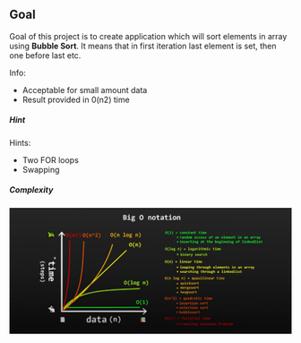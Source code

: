 ## Goal

Goal of this project is to create application which will sort elements in array using **Bubble Sort**. It means that in first iteration last element is set, then one before last etc.

Info:
* Acceptable for small amount data
* Result provided in 0(n2) time

##### Hint
Hints:
* Two FOR loops
* Swapping

##### Complexity

![My Image](readme-images/image-01.png)